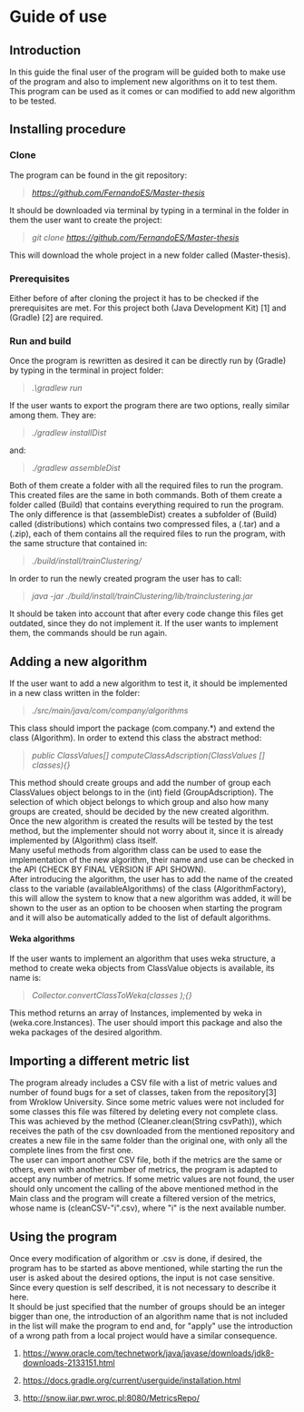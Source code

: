 # Guide of use

## Introduction

In this guide the final user of the program will be guided
both to make use of the program and also to implement new algorithms on
it to test them.  
This program can be used as it comes or can modified to add new
algorithm to be tested.

## Installing procedure

### Clone

The program can be found in the git repository:

> *https://github.com/FernandoES/Master-thesis*

It should be downloaded via terminal by typing in a terminal in the
folder in them the user want to create the project:

> *git clone https://github.com/FernandoES/Master-thesis*

This will download the whole project in a new folder called
\(Master-thesis\).

### Prerequisites

Either before of after cloning the project it has to be checked if the
prerequisites are met. For this project both \(Java Development Kit\)
\[1\] and \(Gradle\) \[2\] are required.

### Run and build

Once the program is rewritten as desired it can be directly run by
\(Gradle\) by typing in the terminal in project folder:

> *.\\gradlew run*

If the user wants to export the program there are two options, really
similar among them. They are:  

> *./gradlew installDist*

and:  

> *./gradlew assembleDist*

Both of them create a folder with all the required files to run the
program. This created files are the same in both commands. Both of them
create a folder called \(Build\) that contains everything required to
run the program. The only difference is that \(assembleDist\) creates a
subfolder of \(Build\) called \(distributions\) which contains two
compressed files, a \(.tar\) and a \(.zip\), each of them contains all
the required files to run the program, with the same structure that
contained in:  

> *./build/install/trainClustering/*

In order to run the newly created program the user has to call:  

> *java -jar ./build/install/trainClustering/lib/trainclustering.jar*

It should be taken into account that after every code change this files
get outdated, since they do not implement it. If the user wants to
implement them, the commands should be run again.

## Adding a new algorithm

If the user want to add a new algorithm to test it, it should be
implemented in a new class written in the folder:

> *./src/main/java/com/company/algorithms*

This class should import the package \(com.company.*\) and extend the
class \(Algorithm\). In order to extend this class the abstract method:

> *public ClassValues\[\] computeClassAdscription(ClassValues \[\]
> classes){}*

This method should create groups and add the number of group each
ClassValues object belongs to in the \(int\) field \(GroupAdscription\).
The selection of which object belongs to which group and also how many
groups are created, should be decided by the new created algorithm.  
Once the new algorithm is created the results will be tested by the test
method, but the implementer should not worry about it, since it is
already implemented by \(Algorithm\) class itself.  
Many useful methods from algorithm class can be used to ease the
implementation of the new algorithm, their name and use can be checked
in the API (CHECK BY FINAL VERSION IF API SHOWN).  
After introducing the algorithm, the user has to add the name of the
created class to the variable \(availableAlgorithms\) of the class
\(AlgorithmFactory\), this will allow the system to know that a new
algorithm was added, it will be shown to the user as an option to be
choosen when starting the program and it will also be automatically
added to the list of default algorithms.

#### Weka algorithms

If the user wants to implement an algorithm that uses weka structure, a
method to create weka objects from ClassValue objects is available, its
name is:

> *Collector.convertClassToWeka(classes );{}*

This method returns an array of Instances, implemented by weka in
\(weka.core.Instances\). The user should import this package and also
the weka packages of the desired algorithm.

## Importing a different metric list

The program already includes a CSV file with a list of metric values and
number of found bugs for a set of classes, taken from the
repository\[3\] from Wroklow University. Since some metric values were
not included for some classes this file was filtered by deleting every
not complete class. This was achieved by the method
\(Cleaner.clean(String csvPath)\), which receives the path of the csv
downloaded from the mentioned repository and creates a new file in the
same folder than the original one, with only all the complete lines from
the first one.  
The user can import another CSV file, both if the metrics are the same
or others, even with another number of metrics, the program is adapted
to accept any number of metrics. If some metric values are not found,
the user should only uncoment the calling of the above mentioned method
in the Main class and the program will create a filtered version of the
metrics, whose name is \(cleanCSV-"i".csv\), where "i" is the next
available number.  

## Using the program

Once every modification of algorithm or .csv is done, if desired, the
program has to be started as above mentioned, while starting the run the
user is asked about the desired options, the input is not case
sensitive. Since every question is self described, it is not necessary
to describe it here.  
It should be just specified that the number of groups should be an
integer bigger than one, the introduction of an algorithm name that is
not included in the list will make the program to end and, for "apply"
use the introduction of a wrong path from a local project would have a
similar consequence.

1.  https://www.oracle.com/technetwork/java/javase/downloads/jdk8-downloads-2133151.html

2.  https://docs.gradle.org/current/userguide/installation.html

3.  http://snow.iiar.pwr.wroc.pl:8080/MetricsRepo/

